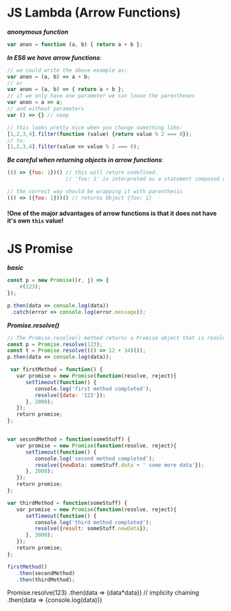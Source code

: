 # JS Lambda (Arrow Functions)

***anonymous function***
```JavaScript
var anon = function (a, b) { return a + b };
```

***In ES6 we have arrow functions***:
```JavaScript
// we could write the above example as:
var anon = (a, b) => a + b;
// or
var anon = (a, b) => { return a + b };
// if we only have one parameter we can loose the parentheses
var anon = a => a;
// and without parameters
var () => {} // noop

// this looks pretty nice when you change something like:
[1,2,3,4].filter(function (value) {return value % 2 === 0});
// to:
[1,2,3,4].filter(value => value % 2 === 0);
```

***Be careful when returning objects in arrow functions***:
```JavaScript
(() => {foo: 1})() // this will return undefined.
                   // 'foo: 1' is interpreted as a statement composed of a label and the literal 1

// the correct way should be wrapping it with parenthesis
(() => ({foo: 1}))() // returns Object {foo: 1}
```

#### !One of the major advantages of arrow functions is that it does not have it's own `this` value!

# JS Promise
***basic***
```JavaScript
const p = new Promise((r, j) => {
	r(123);
});

p.then(data => console.log(data))
 .catch(error => console.log(error.message));
```

***Promise.resolve()***
```JavaScript
// The Promise.resolve() method returns a Promise object that is resolved with a given value.
const p = Promise.resolve(123);
const t = Promise.resolve((() => 12 + 34)());
p.then(data => console.log(data));
```

```JavaScript
 var firstMethod = function() {
   var promise = new Promise(function(resolve, reject){
      setTimeout(function() {
         console.log('first method completed');
         resolve({data: '123'});
      }, 2000);
   });
   return promise;
};


var secondMethod = function(someStuff) {
   var promise = new Promise(function(resolve, reject){
      setTimeout(function() {
         console.log('second method completed');
         resolve({newData: someStuff.data + ' some more data'});
      }, 2000);
   });
   return promise;
};

var thirdMethod = function(someStuff) {
   var promise = new Promise(function(resolve, reject){
      setTimeout(function() {
         console.log('third method completed');
         resolve({result: someStuff.newData});
      }, 3000);
   });
   return promise;
};

firstMethod()
   .then(secondMethod)
   .then(thirdMethod);

```


Promise.resolve(123)
.then(data => {data*data}) // implicity chaining
.then(data => {console.log(data)})
